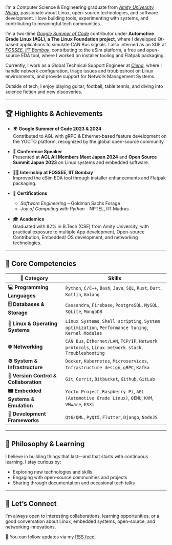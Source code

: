 #

I’m a Computer Science & Engineering graduate from _[Amity University Noida](https://www.amity.edu)_, passionate about Linux, open-source technologies, and software development. I love building tools, experimenting with systems, and contributing to meaningful tech communities.

I’m a two-time _[Google Summer of Code](https://summerofcode.withgoogle.com)_ contributor under __Automotive Grade Linux (AGL), a The Linux Foundation project__, where I developed Qt-based applications to simulate CAN Bus signals. I also interned as an SDE at _[FOSSEE, IIT Bombay](https://fossee.in)_, contributing to the eSim platform, a free and open-source EDA tool, where I worked on installer tooling and Flatpak packaging.

Currently, I work as a Global Technical Support Engineer at _[Ciena](https://www.ciena.com)_, where I handle network configuration, triage issues and troubleshoot on Linux environments, and provide support for Network Management Systems.

Outside of tech, I enjoy playing guitar, football, table tennis, and diving into science fiction and new discoveries.


---

## 🏆 Highlights & Achievements

- 🌍 **Google Summer of Code 2023 & 2024**  
  Contributed to AGL with gRPC & Ethernet-based feature development on the YOCTO platform, recognized by the global open-source community.

- 🎤 **Conference Speaker**  
  Presented at **AGL All Members Meet Japan 2024** and **Open Source Summit Japan 2023** on Linux systems and embedded software.

- 🧑‍💻 **Internship at FOSSEE, IIT Bombay**  
  Improved the eSim EDA tool through installer enhancements and Flatpak packaging.

- 📜 **Certifications**  
  - *Software Engineering* – Goldman Sachs Forage  
  - *Joy of Computing with Python* – NPTEL, IIT Madras

- 🎓 **Academics**  
  Graduated with 82% in B.Tech (CSE) from Amity University, with practical exposure to multiple App development, Open-source Contribution, Embedded/ OS development, and networking technologies.

---

## 🧠 Core Competencies

| **🔖 Category**                        | **Skills**                                                                                         |
| -------------------------------------- | --------------------------------------------------------------------------------------------------- |
| **💻 Programming Languages**           | `Python`, `C/C++`, `Bash`, `Java`, `SQL`, `Rust`, `Dart`, `Kotlin`, `Golang`                       |
| **🗄️ Databases & Storage**            | `Cassandra`, `Firebase`, `PostgreSQL`, `MySQL`, `SQLite`, `MongoDB`                                 |
| **🐧 Linux & Operating Systems**       | `Linux Systems`, `Shell scripting`, `System optimization`, `Performance tuning`, `Kernel Modules`  |
| **🌐 Networking**                      | `CAN Bus`, `Ethernet/LAN`, `TCP/IP`, `Network protocols`, `Linux network stack`, `Troubleshooting` |
| **⚙️ System & Infrastructure**         | `Docker`, `Kubernetes`, `Microservices`, `Infrastructure design`, `gRPC`, `Kafka`                  |
| **🔁 Version Control & Collaboration** | `Git`, `Gerrit`, `Bitbucket`, `Github`, `GitLab`                                                                                     |
| **📟 Embedded Systems & Emulation**                | `Yocto Project`, `Raspberry Pi`, `AGL (Automotive Grade Linux)`, `QEMU`, `KVM`, `VMware`, `ESXi`                                    |
| **🧱 Development Frameworks**          | `Qt6/QML`, `PyQt5`, `Flutter`, `Django`, `NodeJS`                                                  |

---

## 🧭 Philosophy & Learning

I believe in building things that last—and that starts with continuous learning. I stay curious by:

- Exploring new technologies and skills  
- Engaging with open-source communities and projects 
- Sharing through documentation and occasional tech talks

---

## 🤝 Let’s Connect

I'm always open to interesting collaborations, learning opportunities, or a good conversation about Linux, embedded systems, open-source, and networking innovations.

📡 You can follow updates via my [RSS feed](/articles/index.xml).
